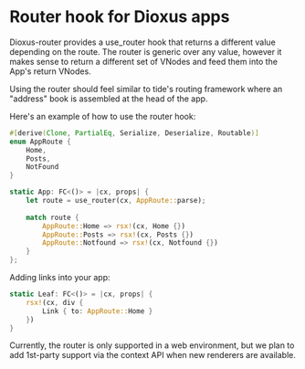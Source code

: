 # Router hook for Dioxus apps

Dioxus-router provides a use_router hook that returns a different value depending on the route.
The router is generic over any value, however it makes sense to return a different set of VNodes
and feed them into the App's return VNodes.

Using the router should feel similar to tide's routing framework where an "address" book is assembled at the head of the app.

Here's an example of how to use the router hook:

```rust
#[derive(Clone, PartialEq, Serialize, Deserialize, Routable)]
enum AppRoute {
    Home, 
    Posts,
    NotFound
}

static App: FC<()> = |cx, props| {
    let route = use_router(cx, AppRoute::parse);
    
    match route {
        AppRoute::Home => rsx!(cx, Home {})
        AppRoute::Posts => rsx!(cx, Posts {})
        AppRoute::Notfound => rsx!(cx, Notfound {})
    }
};
```

Adding links into your app:

```rust
static Leaf: FC<()> = |cx, props| {
    rsx!(cx, div { 
        Link { to: AppRoute::Home } 
    })
}
```

Currently, the router is only supported in a web environment, but we plan to add 1st-party support via the context API when new renderers are available.
